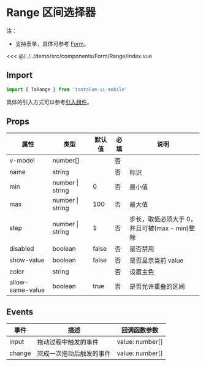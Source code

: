 # Range 区间选择器

注：

- 支持表单，具体可参考 [Form](./Form.md)。

<CodeDemo name="Range">

<<< @/../../demo/src/components/Form/Range/index.vue

</CodeDemo>

## Import

```js
import { TaRange } from 'tantalum-ui-mobile'
```

具体的引入方式可以参考[引入组件](../guide/import.md)。

## Props

| 属性             | 类型             | 默认值 | 必填 | 说明                                          |
| ---------------- | ---------------- | ------ | ---- | --------------------------------------------- |
| v-model          | number[]         |        | 否   |
| name             | string           |        | 否   | 标识                                          |
| min              | number \| string | 0      | 否   | 最小值                                        |
| max              | number \| string | 100    | 否   | 最大值                                        |
| step             | number \| string | 1      | 否   | 步长，取值必须大于 0，并且可被(max - min)整除 |
| disabled         | boolean          | false  | 否   | 是否禁用                                      |
| show-value       | boolean          | false  | 否   | 是否显示当前 value                            |
| color            | string           |        | 否   | 设置主色                                      |
| allow-same-value | boolean          | true   | 否   | 是否允许重叠的区间                            |

## Events

| 事件   | 描述                     | 回调函数参数    |
| ------ | ------------------------ | --------------- |
| input  | 拖动过程中触发的事件     | value: number[] |
| change | 完成一次拖动后触发的事件 | value: number[] |

